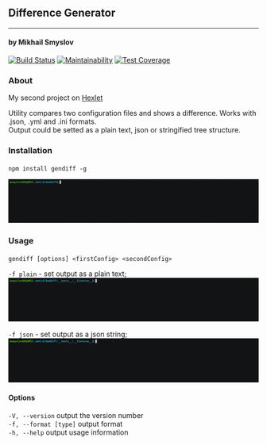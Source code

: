 ## Difference Generator
______________________
#### by Mikhail Smyslov

[![Build Status](https://travis-ci.com/mikhailsmyslov/backend-project-lvl2.svg?branch=master)](https://travis-ci.com/mikhailsmyslov/backend-project-lvl2)
[![Maintainability](https://api.codeclimate.com/v1/badges/4a4251574ea3f5906735/maintainability)](https://codeclimate.com/github/mikhailsmyslov/backend-project-lvl2/maintainability)
[![Test Coverage](https://api.codeclimate.com/v1/badges/4a4251574ea3f5906735/test_coverage)](https://codeclimate.com/github/mikhailsmyslov/backend-project-lvl2/test_coverage)

### About
My second project on [Hexlet](https://ru.hexlet.io)  

Utility compares two configuration files and shows a difference. Works with .json, .yml and .ini formats.  
Output could be setted as a plain text, json or stringified tree structure.

### Installation
`npm install gendiff -g`  

![Installation demo](https://github.com/mikhailsmyslov/Pictures/blob/master/gendiff/demo_installation.gif?raw=true)

### Usage
`gendiff [options] <firstConfig> <secondConfig>`  

`-f plain` - set output as a plain text;  
![Plain demo](https://github.com/mikhailsmyslov/Pictures/blob/master/gendiff/demo_plain.gif?raw=true)
  
`-f json` - set output as a json string;  
![JSON demo](https://github.com/mikhailsmyslov/Pictures/blob/master/gendiff/demo_json.gif?raw=true)
  
#### Options
  `-V, --version`        output the version number  
  `-f, --format [type]`  output format  
  `-h, --help`           output usage information  

